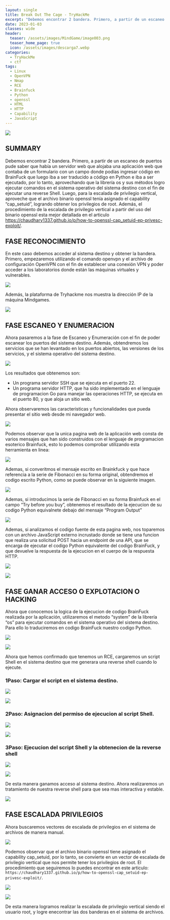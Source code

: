 ```yaml
---
layout: single
title: Break Out The Cage - TryHackMe
excerpt: "Debemos encontrar 2 bandera. Primero, a partir de un escaneo de puertos pude saber que había un servidor web que alojaba una aplicación web que contaba de un formulario con un campo donde podías ingresar código en BrainFuck que luego iba a ser traducido a código en Python e iba a ser ejecutado, por lo tanto, aprovechando que la librería os y sus métodos logro ejecutar comandos en el sistema operativo del sistema destino con el fin de ejecutar una reverse Shell. Luego, para la escalada de privilegio vertical, aproveche que el archivo binario openssl tenía asignado el capability `cap_setuid`, logrando obtener los privilegios de root. Además, el procedimiento de la escalada de privilegio vertical a partir del uso del binario openssl esta mejor detallada en el articulo `https://chaudhary1337.github.io/p/how-to-openssl-cap_setuid-ep-privesc-exploit/`."
date: 2023-01-03	
classes: wide
header:
  teaser: /assets/images/MindGame/image003.png
  teaser_home_page: true
  icon: /assets/images/descarga7.webp
categories:
  - TryHackMe
  - ctf
tags:
  - Linux  
  - OpenVPN
  - Nmap
  - RCE
  - Brainfuck
  - Python
  - openssl
  - HTML
  - HTTP
  - Capability
  - JavaScript
---
```


![](/assets/images/MindGame/image001.png)

## SUMMARY

Debemos encontrar 2 bandera. Primero, a partir de un escaneo de puertos pude saber que había un servidor web que alojaba una aplicación web que contaba de un formulario con un campo donde podías ingresar código en BrainFuck que luego iba a ser traducido a código en Python e iba a ser ejecutado, por lo tanto, aprovechando que la librería os y sus métodos logro ejecutar comandos en el sistema operativo del sistema destino con el fin de ejecutar una reverse Shell. Luego, para la escalada de privilegio vertical, aproveche que el archivo binario openssl tenía asignado el capability “cap_setuid”, logrando obtener los privilegios de root. Además, el procedimiento de la escalada de privilegio vertical a partir del uso del binario openssl esta mejor detallada en el articulo https://chaudhary1337.github.io/p/how-to-openssl-cap_setuid-ep-privesc-exploit/.

## FASE RECONOCIMIENTO

En este caso debemos acceder al sistema destino y obtener la bandera. Primero, empezaremos utilizando el comando openvpn y el archivo de configuración OpenVPN con el fin de establecer una conexión VPN y poder acceder a los laboratorios donde están las máquinas virtuales y vulnerables.

![](/assets/images/MindGame/image005.png)

Además, la plataforma de Tryhackme nos muestra la dirección IP de la máquina Mindgames.

![](/assets/images/MindGame/image007.png)

## FASE ESCANEO Y ENUMERACION

Ahora pasaremos a la fase de Escaneo y Enumeración con el fin de poder escanear los puertos del sistema destino. Además, obtendremos los servicios que se han levantado en los puertos abiertos, las versiones de los servicios, y el sistema operativo del sistema destino.

![](/assets/images/MindGame/image009.png)

Los resultados que obtenemos son:
- Un programa servidor SSH que se ejecuta en el puerto 22.
- Un programa servidor HTTP, que ha sido implementado en el lenguaje de programacion Go para manejar las operaciones HTTP, se ejecuta en el puerto 80, y que aloja un sitio web.

Ahora observaremos las caracteristicas y funcionalidades que pueda presentar el sitio web desde mi navegador web.

![](/assets/images/MindGame/image011.png)

Podemos observar que la unica pagina web de la aplicación web consta de varios mensajes que han sido construidos con el lenguaje de programacion esoterico Brainfuck, esto lo podemos comprobar utilizando esta herramienta en linea:

![](/assets/images/MindGame/image013.png)

Ademas, si converitmos el mensaje escrito en Brainkfuck y que hace referencia a la serie de Fibonacci en su forma original, obtendremos el codigo escrito Python, como se puede observar en la siguiente imagen.

![](/assets/images/MindGame/image015.png)

Ademas, si introducimos la serie de Fibonacci en su forma Brainfuck en el campo “Try before you buy”, obtenemos el resultado de la ejecucion de su codigo Python equivalnete debajo del mensaje “Program Output”

![](/assets/images/MindGame/image017.png)

Ademas, si analizamos el codigo fuente de esta pagina web, nos toparemos con un archivo JavaScript externo incrustado donde se tiene una funcion que realiza una solicitud POST hacia un endpoint de una API, que se encarga de ejecutar el codigo Python equivalente del codigo BrainFuck, y que devuelve la respuesta de la ejecucion en el cuerpo de la respuesta HTTP.

![](/assets/images/MindGame/image019.png)

![](/assets/images/MindGame/image021.png)

## FASE GANAR ACCESO O EXPLOTACION O HACKING

Ahora que conocemos la logica de la ejecucion de codigo BrainFuck realizada por la aplicación, utilizaremos el metodo “system” de la librería “os” para ejecutar comandos en el sistema operativo del sistema destino. Para ello lo traduciremos en codigo BrainFuck nuestro codigo Python.

![](/assets/images/MindGame/image023.png)

![](/assets/images/MindGame/image025.png)

Ahora que hemos confirmado que tenemos un RCE, cargaremos un script Shell en el sistema destino que me generara una reverse shell cuando lo ejecute.

### 1Paso: Cargar el script en el sistema destino.

![](/assets/images/MindGame/image027.png)

![](/assets/images/MindGame/image029.png)

### 2Paso: Asignacion del permiso de ejecucion al script Shell.

![](/assets/images/MindGame/image031.png)

![](/assets/images/MindGame/image033.png)

### 3Paso: Ejecucion del script Shell y la obtenecion de la reverse shell

![](/assets/images/MindGame/image035.png)

![](/assets/images/MindGame/image037.png)

De esta manera ganamos acceso al sistema destino. Ahora realizaremos un tratamiento de nuestra reverse shell para que sea mas interactiva y estable.

![](/assets/images/MindGame/image039.png)

## FASE ESCALADA PRIVILEGIOS

Ahora buscaremos vectores de escalada de privilegios en el sistema de archivos de manera manual.

![](/assets/images/MindGame/image041.png)

Podemos observar que el archivo binario openssl tiene asignado el capability cap_setuid, por lo tanto, se convierte en un vector de escalada de privilegio vertical que nos permite tener los privilegios de root. El procedimiento que seguiremos lo puedes encontrar en este articulo: `https://chaudhary1337.github.io/p/how-to-openssl-cap_setuid-ep-privesc-exploit/`.

![](/assets/images/MindGame/image043.png)

![](/assets/images/MindGame/image045.png)

De esta manera logramos realizar la escalada de privilegio vertical siendo el usuario root, y logre enecontrar las dos banderas en el sistema de archivos.










